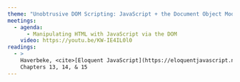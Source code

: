 ```yaml
---
theme: "Unobtrusive DOM Scripting: JavaScript + the Document Object Model (DOM)"
meetings:
  - agenda:
      - Manipulating HTML with JavaScript via the DOM
    video: https://youtu.be/KW-IE4IL0l0
readings:
  - >
    Haverbeke, <cite>[Eloquent JavaScript](https://eloquentjavascript.net)</cite> (open access),
    Chapters 13, 14, & 15
---
```

